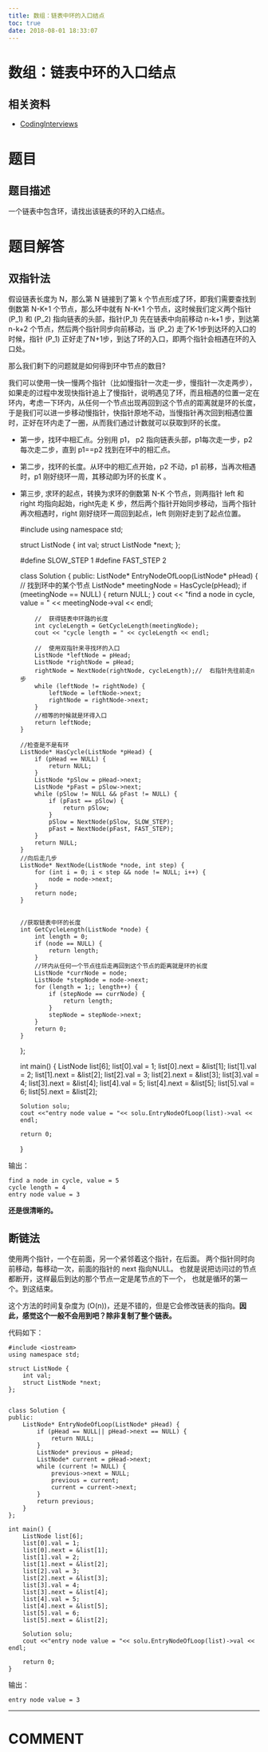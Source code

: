```yaml
---
title: 数组：链表中环的入口结点
toc: true
date: 2018-08-01 18:33:07
---
```

# 数组：链表中环的入口结点


## 相关资料

- [CodingInterviews](https://github.com/gatieme/CodingInterviews)






# 题目




## 题目描述


一个链表中包含环，请找出该链表的环的入口结点。




# 题目解答




## 双指针法


假设链表长度为 N，那么第 N 链接到了第 k 个节点形成了环，即我们需要查找到倒数第 N-K+1 个节点，那么环中就有 N-K+1 个节点，这时候我们定义两个指针 \(P_1\) 和 \(P_2\) 指向链表的头部，指针\(P_1\) 先在链表中向前移动 n-k+1 步，到达第 n-k+2 个节点，然后两个指针同步向前移动，当 \(P_2\) 走了K-1步到达环的入口的时候，指针 \(P_1\) 正好走了N+1步，到达了环的入口，即两个指针会相遇在环的入口处。

那么我们剩下的问题就是如何得到环中节点的数目?

我们可以使用一快一慢两个指针（比如慢指针一次走一步，慢指针一次走两步），如果走的过程中发现快指针追上了慢指针，说明遇见了环，而且相遇的位置一定在环内，考虑一下环内，从任何一个节点出现再回到这个节点的距离就是环的长度，于是我们可以进一步移动慢指针，快指针原地不动，当慢指针再次回到相遇位置时，正好在环内走了一圈，从而我们通过计数就可以获取到环的长度。




  * 第一步，找环中相汇点。分别用 p1， p2 指向链表头部，p1每次走一步，p2 每次走二步，直到 p1==p2 找到在环中的相汇点。


  * 第二步，找环的长度。从环中的相汇点开始，p2 不动，p1 前移，当再次相遇时，p1 刚好绕环一周，其移动即为环的长度 K 。


  * 第三步, 求环的起点，转换为求环的倒数第 N-K 个节点，则两指针 left 和 right 均指向起始，right先走 K 步，然后两个指针开始同步移动，当两个指针再次相遇时，right 刚好绕环一周回到起点，left 则刚好走到了起点位置。




    #include <iostream>
    using namespace std;

    struct ListNode {
        int val;
        struct ListNode *next;
    };

    #define SLOW_STEP   1
    #define FAST_STEP   2

    class Solution {
    public:
        ListNode* EntryNodeOfLoop(ListNode* pHead) {
            //  找到环中的某个节点
            ListNode* meetingNode = HasCycle(pHead);
            if (meetingNode == NULL) {
                return NULL;
            }
            cout << "find a node in cycle, value = " << meetingNode->val << endl;

            //  获得链表中环路的长度
            int cycleLength = GetCycleLength(meetingNode);
            cout << "cycle length = " << cycleLength << endl;

            //  使用双指针来寻找环的入口
            ListNode *leftNode = pHead;
            ListNode *rightNode = pHead;
            rightNode = NextNode(rightNode, cycleLength);//  右指针先往前走n步
            while (leftNode != rightNode) {
                leftNode = leftNode->next;
                rightNode = rightNode->next;
            }
            //相等的时候就是环得入口
            return leftNode;
        }

        //检查是不是有环
        ListNode* HasCycle(ListNode *pHead) {
            if (pHead == NULL) {
                return NULL;
            }
            ListNode *pSlow = pHead->next;
            ListNode *pFast = pSlow->next;
            while (pSlow != NULL && pFast != NULL) {
                if (pFast == pSlow) {
                    return pSlow;
                }
                pSlow = NextNode(pSlow, SLOW_STEP);
                pFast = NextNode(pFast, FAST_STEP);
            }
            return NULL;
        }
        //向后走几步
        ListNode* NextNode(ListNode *node, int step) {
            for (int i = 0; i < step && node != NULL; i++) {
                node = node->next;
            }
            return node;
        }


        //获取链表中环的长度
        int GetCycleLength(ListNode *node) {
            int length = 0;
            if (node == NULL) {
                return length;
            }
            //环内从任何一个节点往后走再回到这个节点的距离就是环的长度
            ListNode *currNode = node;
            ListNode *stepNode = node->next;
            for (length = 1;; length++) {
                if (stepNode == currNode) {
                    return length;
                }
                stepNode = stepNode->next;
            }
            return 0;
        }
    };

    int main() {
        ListNode list[6];
        list[0].val = 1;
        list[0].next = &list[1];
        list[1].val = 2;
        list[1].next = &list[2];
        list[2].val = 3;
        list[2].next = &list[3];
        list[3].val = 4;
        list[3].next = &list[4];
        list[4].val = 5;
        list[4].next = &list[5];
        list[5].val = 6;
        list[5].next = &list[2];

        Solution solu;
        cout <<"entry node value = "<< solu.EntryNodeOfLoop(list)->val << endl;

        return 0;
    }


输出：


    find a node in cycle, value = 5
    cycle length = 4
    entry node value = 3


**还是很清晰的。**




## 断链法


使用两个指针，一个在前面，另一个紧邻着这个指针，在后面。 两个指针同时向前移动，每移动一次，前面的指针的 next 指向NULL。 也就是说把访问过的节点都断开，这样最后到达的那个节点一定是尾节点的下一个， 也就是循环的第一个。到这结束。

这个方法的时间复杂度为 \(O(n)\)，还是不错的，但是它会修改链表的指向。**因此，感觉这个一般不会用到吧？除非复制了整个链表。**

代码如下：


    #include <iostream>
    using namespace std;

    struct ListNode {
        int val;
        struct ListNode *next;
    };


    class Solution {
    public:
        ListNode* EntryNodeOfLoop(ListNode* pHead) {
            if (pHead == NULL|| pHead->next == NULL) {
                return NULL;
            }
            ListNode* previous = pHead;
            ListNode* current = pHead->next;
            while (current != NULL) {
                previous->next = NULL;
                previous = current;
                current = current->next;
            }
            return previous;
        }
    };

    int main() {
        ListNode list[6];
        list[0].val = 1;
        list[0].next = &list[1];
        list[1].val = 2;
        list[1].next = &list[2];
        list[2].val = 3;
        list[2].next = &list[3];
        list[3].val = 4;
        list[3].next = &list[4];
        list[4].val = 5;
        list[4].next = &list[5];
        list[5].val = 6;
        list[5].next = &list[2];

        Solution solu;
        cout <<"entry node value = "<< solu.EntryNodeOfLoop(list)->val << endl;

        return 0;
    }


输出：


    entry node value = 3










* * *





# COMMENT
